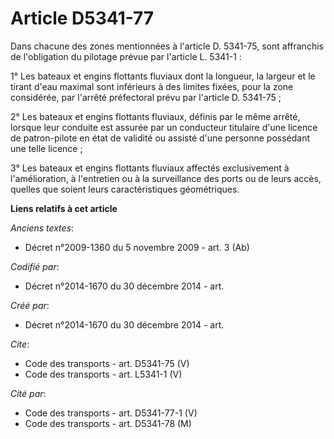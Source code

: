 # Article D5341-77

Dans chacune des zones mentionnées à l'article D. 5341-75, sont affranchis de l'obligation du pilotage prévue par l'article
L. 5341-1 : 

1° Les bateaux et engins flottants fluviaux dont la longueur, la largeur et le tirant d'eau maximal sont inférieurs à des
limites fixées, pour la zone considérée, par l'arrêté préfectoral prévu par l'article D. 5341-75 ; 

2° Les bateaux et engins flottants fluviaux, définis par le même arrêté, lorsque leur conduite est assurée par un conducteur
titulaire d'une licence de patron-pilote en état de validité ou assisté d'une personne possédant une telle licence ; 

3° Les bateaux et engins flottants fluviaux affectés exclusivement à l'amélioration, à l'entretien ou à la surveillance des
ports ou de leurs accès, quelles que soient leurs caractéristiques géométriques.

**Liens relatifs à cet article**

_Anciens textes_:

  - Décret n°2009-1360 du 5 novembre 2009 - art. 3 (Ab)

_Codifié par_:

  - Décret n°2014-1670 du 30 décembre 2014 - art.

_Créé par_:

  - Décret n°2014-1670 du 30 décembre 2014 - art.

_Cite_:

  - Code des transports - art. D5341-75 (V)
  - Code des transports - art. L5341-1 (V)

_Cité par_:

  - Code des transports - art. D5341-77-1 (V)
  - Code des transports - art. D5341-78 (M)

